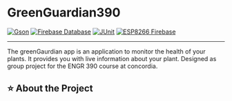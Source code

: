 # GreenGuardian390
[![Gson](https://img.shields.io/badge/Gson-2.8.9-blue.svg)](https://search.maven.org/artifact/com.google.code.gson/gson/2.8.9/jar)
[![Firebase Database](https://img.shields.io/badge/Firebase%20Database-20.0.0-orange.svg)](https://firebase.google.com/docs/database)
[![JUnit](https://img.shields.io/badge/JUnit-4.13.2-green.svg)](https://junit.org/junit4/)
[![ESP8266 Firebase](https://img.shields.io/badge/ESP8266%20Firebase-Latest%20Version-yellow.svg)](https://github.com/mobizt/Firebase-ESP8266)

-----

The greenGaurdian app is an application to monitor the health of your plants. It provides you with live information about your plant. 
Designed as group project for the ENGR 390 course at concordia. 

## ⭐️ About the Project 
